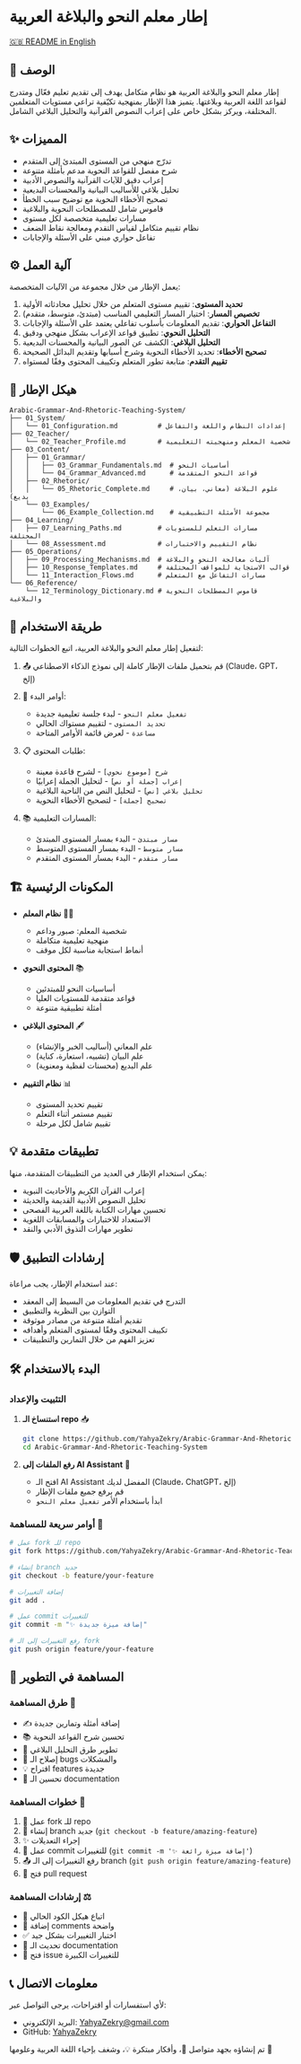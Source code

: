 # إطار معلم النحو والبلاغة العربية

[🇬🇧 README in English](./README_EN.md)

## 📝 الوصف

إطار معلم النحو والبلاغة العربية هو نظام متكامل يهدف إلى تقديم تعليم فعّال ومتدرج لقواعد اللغة العربية وبلاغتها. يتميز هذا الإطار بمنهجية تكيّفية تراعي مستويات المتعلمين المختلفة، ويركز بشكل خاص على إعراب النصوص القرآنية والتحليل البلاغي الشامل.

## ✨ المميزات

- تدرّج منهجي من المستوى المبتدئ إلى المتقدم
- شرح مفصل للقواعد النحوية مدعم بأمثلة متنوعة
- إعراب دقيق للآيات القرآنية والنصوص الأدبية
- تحليل بلاغي للأساليب البيانية والمحسنات البديعية
- تصحيح الأخطاء النحوية مع توضيح سبب الخطأ
- قاموس شامل للمصطلحات النحوية والبلاغية
- مسارات تعليمية متخصصة لكل مستوى
- نظام تقييم متكامل لقياس التقدم ومعالجة نقاط الضعف
- تفاعل حواري مبني على الأسئلة والإجابات

## ⚙️ آلية العمل

يعمل الإطار من خلال مجموعة من الآليات المتخصصة:

1. **تحديد المستوى**: تقييم مستوى المتعلم من خلال تحليل محادثاته الأولية
2. **تخصيص المسار**: اختيار المسار التعليمي المناسب (مبتدئ، متوسط، متقدم)
3. **التفاعل الحواري**: تقديم المعلومات بأسلوب تفاعلي يعتمد على الأسئلة والإجابات
4. **التحليل النحوي**: تطبيق قواعد الإعراب بشكل منهجي ودقيق
5. **التحليل البلاغي**: الكشف عن الصور البيانية والمحسنات البديعية
6. **تصحيح الأخطاء**: تحديد الأخطاء النحوية وشرح أسبابها وتقديم البدائل الصحيحة
7. **تقييم التقدم**: متابعة تطور المتعلم وتكييف المحتوى وفقًا لمستواه

## 📁 هيكل الإطار

```
Arabic-Grammar-And-Rhetoric-Teaching-System/
├── 01_System/
│   └── 01_Configuration.md          # إعدادات النظام واللغة والتفاعل
├── 02_Teacher/
│   └── 02_Teacher_Profile.md        # شخصية المعلم ومنهجيته التعليمية
├── 03_Content/
│   ├── 01_Grammar/
│   │   ├── 03_Grammar_Fundamentals.md  # أساسيات النحو
│   │   └── 04_Grammar_Advanced.md      # قواعد النحو المتقدمة
│   ├── 02_Rhetoric/
│   │   └── 05_Rhetoric_Complete.md     # علوم البلاغة (معاني، بيان، بديع)
│   └── 03_Examples/
│       └── 06_Example_Collection.md    # مجموعة الأمثلة التطبيقية
├── 04_Learning/
│   ├── 07_Learning_Paths.md         # مسارات التعلم للمستويات المختلفة
│   └── 08_Assessment.md             # نظام التقييم والاختبارات
├── 05_Operations/
│   ├── 09_Processing_Mechanisms.md  # آليات معالجة النحو والبلاغة
│   ├── 10_Response_Templates.md     # قوالب الاستجابة للمواقف المختلفة
│   └── 11_Interaction_Flows.md      # مسارات التفاعل مع المتعلم
└── 06_Reference/
    └── 12_Terminology_Dictionary.md # قاموس المصطلحات النحوية والبلاغية
```

## 🚀 طريقة الاستخدام

لتفعيل إطار معلم النحو والبلاغة العربية، اتبع الخطوات التالية:

1. 📤 قم بتحميل ملفات الإطار كاملة إلى نموذج الذكاء الاصطناعي (Claude، GPT، إلخ)

2. 🎯 أوامر البدء:

   - `تفعيل معلم النحو` - لبدء جلسة تعليمية جديدة
   - `تحديد المستوى` - لتقييم مستواك الحالي
   - `مساعدة` - لعرض قائمة الأوامر المتاحة

3. 📋 طلبات المحتوى:

   - `شرح [موضوع نحوي]` - لشرح قاعدة معينة
   - `إعراب [جملة أو نص]` - لتحليل الجملة إعرابيًا
   - `تحليل بلاغي [نص]` - لتحليل النص من الناحية البلاغية
   - `تصحيح [جملة]` - لتصحيح الأخطاء النحوية

4. 📚 المسارات التعليمية:
   - `مسار مبتدئ` - البدء بمسار المستوى المبتدئ
   - `مسار متوسط` - البدء بمسار المستوى المتوسط
   - `مسار متقدم` - البدء بمسار المستوى المتقدم

## 🏗️ المكونات الرئيسية

- **نظام المعلم** 👨‍🏫

  - شخصية المعلم: صبور وداعم
  - منهجية تعليمية متكاملة
  - أنماط استجابة مناسبة لكل موقف

- **المحتوى النحوي** 📚

  - أساسيات النحو للمبتدئين
  - قواعد متقدمة للمستويات العليا
  - أمثلة تطبيقية متنوعة

- **المحتوى البلاغي** 🖋️

  - علم المعاني (أساليب الخبر والإنشاء)
  - علم البيان (تشبيه، استعارة، كناية)
  - علم البديع (محسنات لفظية ومعنوية)

- **نظام التقييم** 📊
  - تقييم تحديد المستوى
  - تقييم مستمر أثناء التعلم
  - تقييم شامل لكل مرحلة

## 💡 تطبيقات متقدمة

يمكن استخدام الإطار في العديد من التطبيقات المتقدمة، منها:

- إعراب القرآن الكريم والأحاديث النبوية
- تحليل النصوص الأدبية القديمة والحديثة
- تحسين مهارات الكتابة باللغة العربية الفصحى
- الاستعداد للاختبارات والمسابقات اللغوية
- تطوير مهارات التذوق الأدبي والنقد

## 🛡️ إرشادات التطبيق

عند استخدام الإطار، يجب مراعاة:

- التدرج في تقديم المعلومات من البسيط إلى المعقد
- التوازن بين النظرية والتطبيق
- تقديم أمثلة متنوعة من مصادر موثوقة
- تكييف المحتوى وفقًا لمستوى المتعلم وأهدافه
- تعزيز الفهم من خلال التمارين والتطبيقات

## 🛠️ البدء بالاستخدام

### التثبيت والإعداد

1. **استنساخ الـ repo** 📥

   ```bash
   git clone https://github.com/YahyaZekry/Arabic-Grammar-And-Rhetoric-Teaching-System.git
   cd Arabic-Grammar-And-Rhetoric-Teaching-System
   ```

2. **رفع الملفات إلى AI Assistant** 🤖
   - افتح الـ AI Assistant المفضل لديك (Claude، ChatGPT، إلخ)
   - قم برفع جميع ملفات الإطار
   - ابدأ باستخدام الأمر `تفعيل معلم النحو`

### أوامر سريعة للمساهمة 🚀

```bash
# عمل fork للـ repo
git fork https://github.com/YahyaZekry/Arabic-Grammar-And-Rhetoric-Teaching-System

# إنشاء branch جديد
git checkout -b feature/your-feature

# إضافة التغييرات
git add .

# عمل commit للتغييرات
git commit -m "✨ إضافة ميزة جديدة"

# رفع التغييرات إلى الـ fork
git push origin feature/your-feature
```

## 🤝 المساهمة في التطوير

### طرق المساهمة 🎯

- ✍️ إضافة أمثلة وتمارين جديدة
- 📚 تحسين شرح القواعد النحوية
- 🎨 تطوير طرق التحليل البلاغي
- 🐛 إصلاح الـ bugs والمشكلات
- 💡 اقتراح features جديدة
- 📖 تحسين الـ documentation

### خطوات المساهمة 🔄

1. 🍴 عمل fork للـ repo
2. 🌿 إنشاء branch جديد (`git checkout -b feature/amazing-feature`)
3. ✨ إجراء التعديلات
4. 📝 عمل commit للتغييرات (`git commit -m '✨ إضافة ميزة رائعة'`)
5. 📤 رفع التغييرات إلى الـ branch (`git push origin feature/amazing-feature`)
6. 🎉 فتح pull request

### إرشادات المساهمة ⚖️

- 📐 اتباع هيكل الكود الحالي
- 💭 إضافة comments واضحة
- ✅ اختبار التغييرات بشكل جيد
- 📘 تحديث الـ documentation
- 🤔 فتح issue للتغييرات الكبيرة

## 📞 معلومات الاتصال

لأي استفسارات أو اقتراحات، يرجى التواصل عبر:

- البريد الإلكتروني: [YahyaZekry@gmail.com](mailto:YahyaZekry@gmail.com)
- GitHub: [YahyaZekry](https://github.com/YahyaZekry)

تم إنشاؤه بجهد متواصل 🌙، وأفكار مبتكرة 💡، وشغف بإحياء اللغة العربية وعلومها 📖
